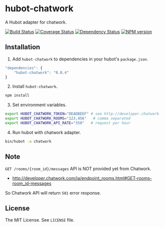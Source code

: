 hubot-chatwork
==============

A Hubot adapter for chatwork.

[![Build Status](https://travis-ci.org/akiomik/hubot-chatwork.png?branch=master)](https://travis-ci.org/akiomik/hubot-chatwork)
[![Coverage Status](https://coveralls.io/repos/akiomik/hubot-chatwork/badge.png?branch=master)](https://coveralls.io/r/akiomik/hubot-chatwork?branch=master)
[![Dependency Status](https://gemnasium.com/akiomik/hubot-chatwork.png)](https://gemnasium.com/akiomik/hubot-chatwork)
[![NPM version](https://badge.fury.io/js/hubot-chatwork.png)](http://badge.fury.io/js/hubot-chatwork)

## Installation

1. Add `hubot-chatwork` to dependencies in your hubot's `package.json`.
  ```javascript
"dependencies": {
      "hubot-chatwork": "0.0.4"
}
  ```

2. Install `hubot-chatwork`.
  ```sh
npm install
  ```

3. Set environment variables.
  ```sh
export HUBOT_CHATWORK_TOKEN="DEADBEEF" # see http://developer.chatwork.com/ja/authenticate.html
export HUBOT_CHATWORK_ROOMS="123,456"   # comma separated
export HUBOT_CHATWORK_API_RATE="350"   # request per hour
  ```

4. Run hubot with chatwork adapter.
  ```sh
bin/hubot -a chatwork
  ```

## Note

`GET /rooms/{room_id}/messages` API is NOT provided yet from Chatwork.

* http://developer.chatwork.com/ja/endpoint_rooms.html#GET-rooms-room_id-messages

So Chatwork API will return `501` error response.


## License
The MIT License. See `LICENSE` file.
